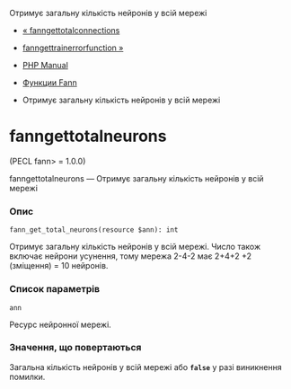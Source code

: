 Отримує загальну кількість нейронів у всій мережі

-   [« fanngettotalconnections](function.fann-get-total-connections.html)
    
-   [fanngettrainerrorfunction »](function.fann-get-train-error-function.html)
    
-   [PHP Manual](index.html)
    
-   [Функции Fann](ref.fann.html)
    
-   Отримує загальну кількість нейронів у всій мережі
    

# fanngettotalneurons

(PECL fann> = 1.0.0)

fanngettotalneurons — Отримує загальну кількість нейронів у всій мережі

### Опис

```methodsynopsis
fann_get_total_neurons(resource $ann): int
```

Отримує загальну кількість нейронів у всій мережі. Число також включає нейрони усунення, тому мережа 2-4-2 має 2+4+2 +2 (зміщення) = 10 нейронів.

### Список параметрів

`ann`

Ресурс нейронної мережі.

### Значення, що повертаються

Загальна кількість нейронів у всій мережі або **`false`** у разі виникнення помилки.